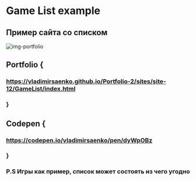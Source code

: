 # Game List example 

## Пример сайта со списком

![img-portfolio](https://github.com/VladimirSaenko/Game-List-example/assets/56477695/b914005b-c950-4c78-bc19-0365ab7e813d)

## Portfolio {

### https://vladimirsaenko.github.io/Portfolio-2/sites/site-12/GameList/index.html

### }

## Codepen {

### https://codepen.io/vladimirsaenko/pen/dyWpOBz

### }

### P.S Игры как пример, список может состоять из чего угодно
